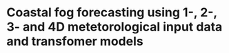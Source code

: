 # Coastal fog forecasting using 1-, 2-, 3- and 4D metetorological input data and transfomer models 
